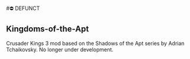 #⛔️ DEFUNCT

## Kingdoms-of-the-Apt
Crusader Kings 3 mod based on the Shadows of the Apt series by Adrian Tchaikovsky. No longer under development.
